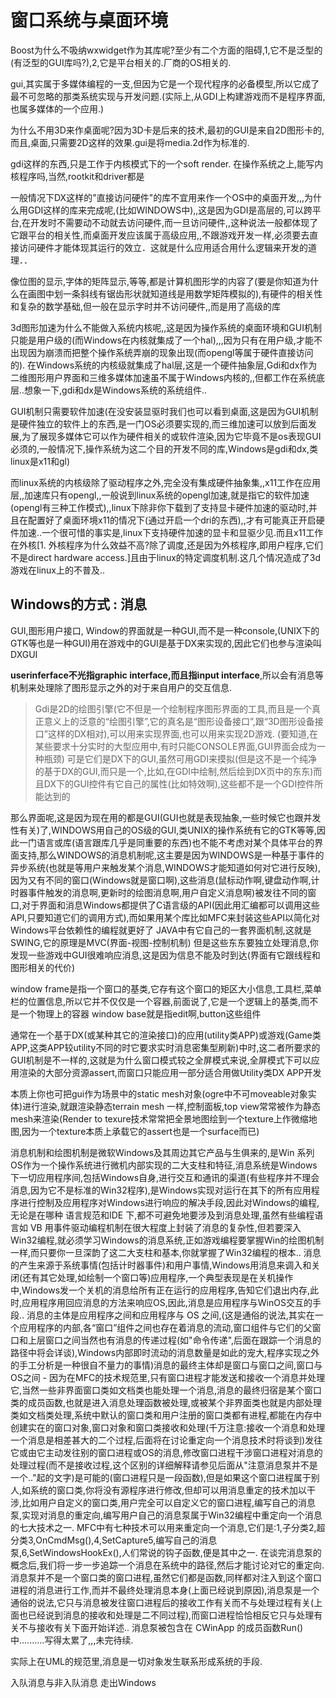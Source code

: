 ﻿窗口系统与桌面环境
=============

Boost为什么不吸纳wxwidget作为其库呢?至少有二个方面的阻碍,1,它不是泛型的(有泛型的GUI库吗?),2,它是平台相关的.厂商的OS相关的.

gui,其实属于多媒体编程的一支,但因为它是一个现代程序的必备模型,所以它成了最不可忽略的那类系统实现与开发问题.(实际上,从GDI上构建游戏而不是程序界面,也属多媒体的一个应用.)

为什么不用3D来作桌面呢?因为3D卡是后来的技术,最初的GUI是来自2D图形卡的,而且,桌面,只需要2D这样的效果.gui是将media.2d作为标准的.

gdi这样的东西,只是工作于内核模式下的一个soft render. 在操作系统之上,能写内核程序吗,当然,rootkit和driver都是

一般情况下DX这样的"直接访问硬件"的库不宜用来作一个OS中的桌面开发,,,为什么用GDI这样的库来完成呢,(比如WINDOWS中),,这是因为GDI是高层的,可以跨平台,在开发时不需要动不动就去访问硬件,而一旦访问硬件,,这种说法一般都体现了它跟平台的相关性,而桌面开发应该属于高级应用,,不跟游戏开发一样,必须要去直接访问硬件才能体现其运行的效立．这就是什么应用适合用什么逻辑来开发的道理．．

像位图的显示,字体的矩阵显示,等等,都是计算机图形学的内容了(要是你知道为什么在画图中划一条斜线有锯齿形状就知道线是用数学矩阵模拟的),有硬件的相关性和复杂的数学基础,但一般在显示字时并不访问硬件,,而是用了高级的库

3d图形加速为什么不能做入系统内核呢,,这是因为操作系统的桌面环境和GUI机制只能是用户级的(而Windows在内核就集成了一个hal),,,因为只有在用户级,才能不出现因为崩溃而把整个操作系统弄崩的现象出现(而opengl等属于硬件直接访问的). 在Windows系统的内核级就集成了hal层,这是一个硬件抽象层,Gdi和dx作为二维图形用户界面和三维多媒体加速虽不属于Windows内核的,,但都工作在系统底层..想象一下,gdi和dx是Windows系统的系统组件..

GUI机制只需要软件加速(在没安装显驱时我们也可以看到桌面,这是因为GUI机制是硬件独立的软件上的东西,是一门OS必须要实现的,而三维加速可以放到后面发展,为了展现多媒体它可以作为硬件相关的或软件渲染,因为它毕竟不是os表现GUI必须的,一般情况下,操作系统为这二个目的开发不同的库,Windows是gdi和dx,类linux是x11和gl)

而linux系统的内核级除了驱动程序之外,完全没有集成硬件抽象集,,x11工作在应用层,,加速库只有opengl,,一般说到linux系统的opengl加速,就是指它的软件加速(opengl有三种工作模式),,linux下除非你下载到了支持显卡硬件加速的驱动时,并且在配置好了桌面环境x11的情况下(通过开启一个dri的东西),,才有可能真正开启硬件加速..一个很可惜的事实是,linux下支持硬件加速的显卡和显驱少见.而且x11工作在外核[1. 外核程序为什么效益不高?除了调度,还是因为外核程序,即用户程序,它们不是direct hardware access.]且由于linux的特定调度机制.这几个情况造成了3d游戏在linux上的不普及..





Windows的方式 : 消息
-------------

GUI,图形用户接口, Window的界面就是一种GUI,而不是一种console,(UNIX下的GTK等也是一种GUI)用在游戏中的GUI是基于DX来实现的,因此它们也参与渲染叫DXGUI

**userinferface不光指graphic interface,而且指input interface**,所以会有消息等机制来处理除了图形显示之外的对于来自用户的交互信息.

>Gdi是2D的绘图引擎(它不但是一个绘制程序图形界面的工具,而且是一个真正意义上的泛意的“绘图引擎”,它的真名是“图形设备接口”,跟“3D图形设备接口”这样的DX相对),可以用来实现界面,也可以用来实现2D游戏. (要知道,在某些要求十分实时的大型应用中,有时只能CONSOLE界面,GUI界面会成为一种瓶颈) 可是它们是DX下的GUI,虽然可用GDI来摸拟(但是这不是一个纯净的基于DX的GUI,而只是一个,比如,在GDI中绘制,然后绘到DX页中的东东)而且DX下的GUI控件有它自己的属性(比如特效啊),这些都不是一个GDI控件所能达到的

那么界面呢,这是因为现在用的都是GUI(GUI也就是表现抽象,一些时候它也跟并发性有关)了,WINDOWS用自己的OS级的GUI,类UNIX的操作系统有它的GTK等等,因此一门语言或库(语言跟库几乎是同重要的东西)也不能不考虑对某个具体平台的界面支持,那么WINDOWS的消息机制呢,这主要是因为WINDOWS是一种基于事件的异步系统(也就是等用户来触发某个消息,WINDOWS才能知道如何对它进行反映),因为又有不同的窗口(Windows就是窗口啊),这些消息(鼠标动作啊,键盘动作啊,计时器事件触发的消息啊,更新时的绘图消息啊,用户自定义消息啊)被发往不同的窗口,对于界面和消息Windows都提供了C语言级的API(因此用汇编都可以调用这些API,只要知道它们的调用方式),而如果用某个库比如MFC来封装这些API以简化对Windows平台依赖性的编程就更好了 JAVA中有它自己的一套界面机制,这就是SWING,它的原理是MVC(界面-视图-控制机制) 但是这些东东要独立处理消息,你发现一些游戏中GUI很难响应消息,这是因为信息不能及时到达(界面有它跟线程和图形相关的代价)

window frame是指一个窗口的基类,它存有这个窗口的矩区大小信息,工具栏,菜单栏的位置信息,所以它并不仅仅是一个容器,前面说了,它是一个逻辑上的基类,而不是一个物理上的容器 window base就是指edit啊,button这些组件

通常在一个基于DX(或某种其它的渲染接口)的应用(utility类APP)或游戏(Game类APP,这类APP较utility不同的时它要求实时消息密集型刷新)中时,这二者所要求的GUI机制是不一样的,这就是为什么窗口模式较之全屏模式来说,全屏模式下可以应用渲染的大部分资源assert,而窗口只能应用一部分适合用做Utility类DX APP开发

本质上你也可把gui作为场景中的static mesh对象(ogre中不可moveable对象实体)进行渲染,就跟渲染静态terrain mesh 一样,控制面板,top view常常被作为静态mesh来渲染(Render to texure技术常常把全景地图绘到一个texture上作微缩地图,因为一个texture本质上承载它的assert也是一个surface而已)

消息机制和绘图机制是微软Windows及其周边其它产品与生俱来的,是Win 系列OS作为一个操作系统进行微机内部实现的二大支柱和特征,消息系统是Windows下一切应用程序间,包括Windows自身,进行交互和通讯的渠道(有些程序并不理会消息,因为它不是标准的Win32程序),是Windows实现对运行在其下的所有应用程序进行控制及应用程序对Windows进行响应的解决手段,因此对Windows的编程,无论是在哪种 语言规范和IDE 下,都不可避免地要涉及到消息处理,虽然有些编程语言如 VB 用事件驱动编程机制在很大程度上封装了消息的复杂性,但若要深入Win32编程,就必须学习Windows的消息系统,正如游戏编程要掌握Win的绘图机制一样,而只要你一旦深韵了这二大支柱和基本,你就掌握了Win32编程的根本.. 消息的产生来源于系统事情(包括计时器事件)和用户事情,Windows用消息来调入和关闭(还有其它处理,如绘制一个窗口等)应用程序,一个典型表现是在关机操作中,Windows发一个关机的消息给所有正在运行的应用程序,告知它们退出内存,此时,应用程序用回应消息的方法来响应OS,因此,消息是应用程序与WinOS交互的手段.. 消息的主体是应用程序之间和应用程序与 OS 之间,(这是通俗的说法,其实在一个应用程序的内部,各“窗口”组件之间也存在着消息的流动,窗口组件与它们的父窗口和上层窗口之间当然也有消息的传递过程(如"命令传递",后面在跟踪一个消息的路径中将会详谈),Windows内部即时流动的消息数量是如此的宠大,程序实现之外的手工分析是一种很自不量力的事情)消息的最终主体却是窗口与窗口之间,窗口与OS之间 - 因为在MFC的技术规范里,只有窗口进程才能发送和接收一个消息并处理它,当然一些非界面窗口类如文档类也能处理一个消息,消息的最终归宿是某个窗口类的成员函数,也就是进入消息处理函数被处理,或被某个非界面类也就是内部处理类如文档类处理,系统中默认的窗口类和用户注册的窗口类都有进程,都能在内存中创建实在的窗口对象,窗口对象和窗口类接收和处理(千万注意:接收一个消息和处理一个消息是相差甚大的二个过程,后面将在讨论重定向一个消息技术时将谈到)发往它或由它主动发往别的窗口进程或OS的消息,修改窗口进程干涉窗口进程对消息的处理过程(而不是接收过程,这个区别的详细解释请参见后面从"注意消息泵并不是一个.."起的文字)是可能的(窗口进程只是一段函数),但是如果这个窗口进程属于别人,如系统的窗口类,你将没有源程序进行修改,但却可以用消息重定的技术加以干涉,比如用户自定义的窗口类,用户完全可以自定义它的窗口进程,编写自己的消息泵,实现对消息的重定向,编写用户自己的消息泵属于Win32编程中重定向一个消息的七大技术之一. MFC中有七种技术可以用来重定向一个消息,它们是:1,子分类2,超分类3,OnCmdMsg(),4,SetCapture5,编写自己的消息泵,6,SetWindowsHookEx(),人们常说的钩子函数,便是其中之一. 在谈完消息泵的概念后,我们将一步一步追踪一个消息在系统中的路径,然后才能讨论对它的重定向. 消息泵并不是一个窗口类的窗口进程,虽然它们都是函数,同样都对注入到这个窗口进程的消息进行工作,而并不最终处理消息本身(上面已经说到原因),消息泵是一个通俗的说法,它只与消息被发往窗口进程后的接收工作有关而不与处理过程有关(上面也已经说到消息的接收和处理是二不同过程),而窗口进程恰恰相反它只与处理有关不与接收有关下面开始详述.. 消息泵被包含在 CWinApp 的成员函数Run()中..........写得太累了,,,未完待续.

实际上在UML的规范里,消息是一切对象发生联系形成系统的手段.

入队消息与非入队消息 走出Windows